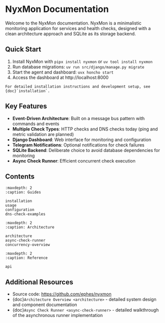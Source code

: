 # NyxMon Documentation

Welcome to the NyxMon documentation. NyxMon is a minimalistic monitoring application for services and health checks, designed with a clean architecture approach and SQLite as its storage backend.

## Quick Start

1. Install NyxMon with `pipx install nyxmon` or `uv tool install nyxmon`
2. Run database migrations: `uv run src/django/manage.py migrate`
3. Start the agent and dashboard: `uvx honcho start`
4. Access the dashboard at http://localhost:8000

```{note}
For detailed installation instructions and development setup, see {doc}`installation`.
```

## Key Features

- **Event-Driven Architecture**: Built on a message bus pattern with commands and events
- **Multiple Check Types**: HTTP checks and DNS checks today (ping and metric validation are planned)
- **Django Dashboard**: Web interface for monitoring and configuration
- **Telegram Notifications**: Optional notifications for check failures
- **SQLite Backend**: Deliberate choice to avoid database dependencies for monitoring
- **Async Check Runner**: Efficient concurrent check execution

## Contents

```{toctree}
:maxdepth: 2
:caption: Guides

installation
usage
configuration
dns-check-examples
```

```{toctree}
:maxdepth: 2
:caption: Architecture

architecture
async-check-runner
concurrency-overview
```

```{toctree}
:maxdepth: 2
:caption: Reference

api
```

## Additional Resources

- Source code: <https://github.com/ephes/nyxmon>
- {doc}`Architecture Overview <architecture>` - detailed system design and component documentation
- {doc}`Async Check Runner <async-check-runner>` - detailed walkthrough of the asynchronous runner implementation
